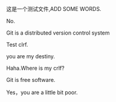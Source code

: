 这是一个测试文件,ADD SOME WORDS.

No.

Git is a distributed version control system

Test clrf.

you are my destiny.

Haha.Where is my crlf?

Git is free software.

Yes，you are a little bit poor.
